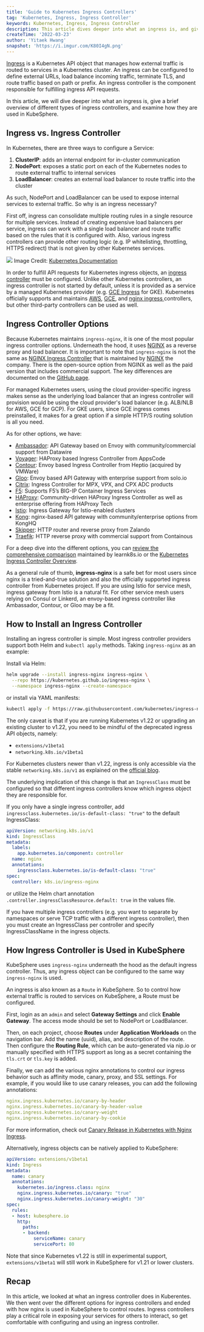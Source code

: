 ```yaml
---
title: 'Guide to Kubernetes Ingress Controllers'  
tag: 'Kubernetes, Ingress, Ingress Controller'  
keywords: Kubernetes, Ingress, Ingress Controller  
description: This article dives deeper into what an ingress is, and gives a brief overview of different types of ingress controllers.   
createTime: '2022-03-23'  
author: 'Yitaek Hwang'  
snapshot: 'https://i.imgur.com/K80I4gN.png'
---
```


[Ingress](https://kubernetes.io/docs/concepts/services-networking/ingress/) is a Kubernetes API object that manages how external traffic is routed to services in a Kubernetes cluster. An ingress can be configured to define external URLs, load balance incoming traffic, terminate TLS, and route traffic based on path or prefix. An ingress controller is the component responsible for fulfilling ingress API requests. 

In this article, we will dive deeper into what an ingress is, give a brief overview of different types of ingress controllers, and examine how they are used in KubeSphere. 


## Ingress vs. Ingress Controller

In Kubernetes, there are three ways to configure a Service:

1. **ClusterIP**: adds an internal endpoint for in-cluster communication
2. **NodePort**: exposes a static port on each of the Kubernetes nodes to route external traffic to internal services
3. **LoadBalancer**: creates an external load balancer to route traffic into the cluster

As such, NodePort and LoadBalancer can be used to expose internal services to external traffic. So why is an ingress necessary? 

First off, ingress can consolidate multiple routing rules in a single resource for multiple services. Instead of creating expensive load balancers per service, ingress can work with a single load balancer and route traffic based on the rules that it is configured with. Also, various ingress controllers can provide other routing logic (e.g. IP whitelisting, throttling, HTTPS redirect) that is not given by other Kubernetes services. 

![](https://i.imgur.com/K80I4gN.png)
Image Credit: [Kubernetes Documentation](https://kubernetes.io/docs/concepts/services-networking/ingress/)

In order to fulfill API requests for Kubernetes ingress objects, an [ingress controller](https://kubernetes.io/docs/concepts/services-networking/ingress-controllers/) must be configured. Unlike other Kubernetes controllers, an ingress controller is not started by default, unless it is provided as a service by a managed Kubernetes provider (e.g. [GCE Ingress](https://github.com/kubernetes/ingress-gce/blob/master/README.md#readme) for GKE). Kubernetes officially supports and maintains [AWS](https://github.com/kubernetes-sigs/aws-load-balancer-controller#readme), [GCE](https://github.com/kubernetes/ingress-gce/blob/master/README.md#readme), and [nginx ingress ](https://github.com/kubernetes/ingress-nginx/blob/main/README.md#readme) controllers, but other third-party controllers can be used as well. 

## Ingress Controller Options

Because Kubernetes maintains `ingress-nginx`, it is one of the most popular ingress controller options. Underneath the hood, it uses [NGINX](https://nginx.org/) as a reverse proxy and load balancer. It is important to note that `ingress-nginx` is not the same as [NGINX Ingress Controller](https://github.com/nginxinc/kubernetes-ingress) that is maintained by [NGINX](https://nginx.org/) the company. There is the open-source option from NGINX as well as the paid version that includes commercial support. The key differences are documented on the [GitHub page](https://github.com/nginxinc/kubernetes-ingress/blob/master/docs/content/intro/nginx-ingress-controllers.md). 

For managed Kubernetes users, using the cloud provider-specific ingress makes sense as the underlying load balancer that an ingress controller will provision would be using the cloud provider's load balancer (e.g. ALB/NLB for AWS, GCE for GCP). For GKE users, since GCE ingress comes preinstalled, it makes for a great option if a simple HTTP/S routing solution is all you need. 

As for other options, we have:

- [Ambassador](https://www.getambassador.io/): API Gateway based on Envoy with community/commercial support from Datawire
- [Voyager](https://voyagermesh.com/): HAProxy based Ingress Controller from AppsCode
- [Contour](https://projectcontour.io/): Envoy based Ingress Controller from Heptio (acquired by VMWare)
- [Gloo](https://docs.solo.io/gloo-edge/latest/): Envoy based API Gateway with enterprise support from solo.io
- [Citrix](https://www.citrix.com/products/citrix-adc/cpx-express.html): Ingress Controller for MPX, VPX, and CPX ADC products
- [F5](https://clouddocs.f5.com/containers/latest/userguide/kubernetes/): Supports F5’s BIG-IP Container Ingress Services
- [HAProxy](https://haproxy-ingress.github.io/): Community-driven HAProxy Ingress Controller as well as enterprise offering from HAProxy Tech
- [Istio](https://istio.io/): Ingress Gateway for Istio-enabled clusters
- [Kong](https://github.com/Kong/kubernetes-ingress-controller): nginx-based API gateway with community/enterprise options from KongHQ
- [Skipper](https://opensource.zalando.com/skipper/kubernetes/ingress-controller/): HTTP router and reverse proxy from Zalando
- [Traefik](https://github.com/traefik/traefik): HTTP reverse proxy with commercial support from Containous

For a deep dive into the different options, you can [review the comprehensive comparison](https://docs.google.com/spreadsheets/d/191WWNpjJ2za6-nbG4ZoUMXMpUK8KlCIosvQB0f-oq3k/edit#gid=907731238) maintained by learnk8s.io or the [Kubernetes Ingress Controller Overview](https://medium.com/swlh/kubernetes-ingress-controller-overview-81abbaca19ec). 

As a general rule of thumb, **ingress-nginx** is a safe bet for most users since nginx is a tried-and-true solution and also the officially supported ingress controller from Kubernetes project. If you are using Istio for service mesh, ingress gateway from Istio is a natural fit. For other service mesh users relying on Consul or Linkerd, an envoy-based ingress controller like Ambassador, Contour, or Gloo may be a fit. 

## How to Install an Ingress Controller

Installing an ingress controller is simple. Most ingress controller providers support both Helm and `kubectl apply` methods. Taking `ingress-nginx` as an example:

Install via Helm:

```bash
helm upgrade --install ingress-nginx ingress-nginx \
  --repo https://kubernetes.github.io/ingress-nginx \
  --namespace ingress-nginx --create-namespace
```

or install via YAML manifests:

```bash
kubectl apply -f https://raw.githubusercontent.com/kubernetes/ingress-nginx/controller-v1.1.1/deploy/static/provider/cloud/deploy.yaml
```

The only caveat is that if you are running Kubernetes v1.22 or upgrading an existing cluster to v1.22, you need to be mindful of the deprecated ingress API objects, namely:

- `extensions/v1beta1`
- `networking.k8s.io/v1beta1`

For Kubernetes clusters newer than v1.22, ingress is only accessible via the stable `networking.k8s.io/v1` as explained on the [official blog](https://kubernetes.io/blog/2021/07/26/update-with-ingress-nginx/). 

The underlying implication of this change is that an `IngressClass` must be configured so that different ingress controllers know which ingress object they are responsible for. 

If you only have a single ingress controller, add `ingressclass.kubernetes.io/is-default-class: "true"` to the default IngressClass:

```yaml
apiVersion: networking.k8s.io/v1
kind: IngressClass
metadata:
  labels:
    app.kubernetes.io/component: controller 
  name: nginx
  annotations:
    ingressclass.kubernetes.io/is-default-class: "true"
spec:
  controller: k8s.io/ingress-nginx
```

or utilize the Helm chart annotation `.controller.ingressClassResource.default: true` in the values file. 

If you have multiple ingress controllers (e.g. you want to separate by namespaces or serve TCP traffic with a different ingress controller), then you must create an IngressClass per controller and specify IngressClassName in the ingress objects.

## How Ingress Controller is Used in KubeSphere

KubeSphere uses `ingress-nginx` underneath the hood as the default ingress controller. Thus, any ingress object can be configured to the same way `ingress-nginx` is used. 

An ingress is also known as a `Route` in KubeSphere. So to control how external traffic is routed to services on KubeSphere, a Route must be configured. 

First, login as an `admin` and select **Gateway Settings** and click **Enable Gateway**. The access mode should be set to NodePort or LoadBalancer. 

Then, on each project, choose **Routes** under **Application Workloads** on the navigation bar. Add the name (uuid), alias, and description of the route. Then configure the **Routing Rule**, which can be auto-generated via nip.io or manually specified with HTTPS support as long as a secret containing the `tls.crt` or `tls.key` is added. 

Finally, we can add the various nginx annotations to control our ingress behavior such as affinity mode, canary, proxy, and SSL settings. For example, if you would like to use canary releases, you can add the following annotations:

```yaml
nginx.ingress.kubernetes.io/canary-by-header
nginx.ingress.kubernetes.io/canary-by-header-value
nginx.ingress.kubernetes.io/canary-weight
nginx.ingress.kubernetes.io/canary-by-cookie
```

For more information, check out [Canary Release in Kubernetes with Nginx Ingress](https://kubesphere.io/blogs/canary-release-with-nginx-ingress/).

Alternatively, ingress objects can be natively applied to KubeSphere:

```yaml
apiVersion: extensions/v1beta1
kind: Ingress
metadata:
  name: canary
  annotations:
    kubernetes.io/ingress.class: nginx
    nginx.ingress.kubernetes.io/canary: "true"
    nginx.ingress.kubernetes.io/canary-weight: "30"
spec:
  rules:
  - host: kubesphere.io
    http:
      paths:
      - backend:
          serviceName: canary
          servicePort: 80
```

Note that since Kubernetes v1.22 is still in experimental support, `extensions/v1beta1` will still work in KubeSphere for v1.21 or lower clusters. 

## Recap

In this article, we looked at what an ingress controller does in Kuberentes. We then went over the different options for ingress controllers and ended with how nginx is used in KubeSphere to control routes. Ingress controllers play a critical role in exposing your services for others to interact, so get comfortable with configuring and using an ingress controller. 